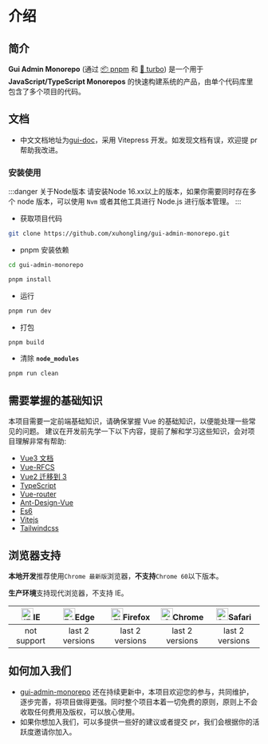 # 介绍

## 简介

**Gui Admin Monorepo**  (通过 [📦 pnpm](https://pnpm.io/zh/motivation) 和 [🔺 turbo](https://turbo.build/repo)) 是一个用于 **JavaScript/TypeScript Monorepos** 的快速构建系统的产品，由单个代码库里包含了多个项目的代码。

## 文档

- 中文文档地址为[gui-doc](https://github.com/xuhongling/gui-doc)，采用 Vitepress 开发。如发现文档有误，欢迎提 pr 帮助我改进。

### 安装使用

:::danger 关于Node版本
请安装Node 16.xx以上的版本，如果你需要同时存在多个 node 版本，可以使用 `Nvm` 或者其他工具进行 Node.js 进行版本管理。
:::

- 获取项目代码

```bash
git clone https://github.com/xuhongling/gui-admin-monorepo.git
```

- pnpm 安装依赖

```bash
cd gui-admin-monorepo

pnpm install

```

- 运行

```bash
pnpm run dev
```

- 打包

```bash
pnpm build
```

- 清除 **`node_modules`**

```bash
pnpm run clean
```

## 需要掌握的基础知识

本项目需要一定前端基础知识，请确保掌握 Vue 的基础知识，以便能处理一些常见的问题。
建议在开发前先学一下以下内容，提前了解和学习这些知识，会对项目理解非常有帮助:

- [Vue3 文档](https://vuejs.org/)
- [Vue-RFCS](https://github.com/vuejs/rfcs)
- [Vue2 迁移到 3](https://v3-migration.vuejs.org/)
- [TypeScript](https://www.typescriptlang.org/)
- [Vue-router](https://router.vuejs.org/)
- [Ant-Design-Vue](https://2x.antdv.com/docs/vue/introduce-cn/)
- [Es6](https://es6.ruanyifeng.com/)
- [Vitejs](https://vitejs.dev/)
- [Tailwindcss](https://www.tailwindcss.cn/docs)

## 浏览器支持

**本地开发**推荐使用`Chrome 最新版`浏览器，**不支持**`Chrome 60`以下版本。

**生产环境**支持现代浏览器，不支持 IE。

| [<img src="https://raw.githubusercontent.com/alrra/browser-logos/master/src/archive/internet-explorer_9-11/internet-explorer_9-11_48x48.png" alt="IE" width="24px" height="24px"  />](http://godban.github.io/browsers-support-badges/)IE | [<img src="https://raw.githubusercontent.com/alrra/browser-logos/master/src/edge/edge_48x48.png" alt=" Edge" width="24px" height="24px" />](http://godban.github.io/browsers-support-badges/)Edge | [<img src="https://raw.githubusercontent.com/alrra/browser-logos/master/src/firefox/firefox_48x48.png" alt="Firefox" width="24px" height="24px" />](http://godban.github.io/browsers-support-badges/)Firefox | [<img src="https://raw.githubusercontent.com/alrra/browser-logos/master/src/chrome/chrome_48x48.png" alt="Chrome" width="24px" height="24px" />](http://godban.github.io/browsers-support-badges/)Chrome | [<img src="https://raw.githubusercontent.com/alrra/browser-logos/master/src/safari/safari_48x48.png" alt="Safari" width="24px" height="24px" />](http://godban.github.io/browsers-support-badges/)Safari |
| :-: | :-: | :-: | :-: | :-: |
| not support | last 2 versions | last 2 versions | last 2 versions | last 2 versions |

## 如何加入我们

- [gui-admin-monorepo](https://github.com/xuhongling/gui-admin-monorepo) 还在持续更新中，本项目欢迎您的参与，共同维护，逐步完善，将项目做得更强。同时整个项目本着一切免费的原则，原则上不会收取任何费用及版权，可以放心使用。
- 如果你想加入我们，可以多提供一些好的建议或者提交 pr，我们会根据你的活跃度邀请你加入。
